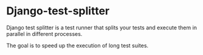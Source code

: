 Django-test-splitter
====================

Django test splitter is a test runner that splits your tests and execute them in parallel in different processes.

The goal is to speed up the execution of long test suites.